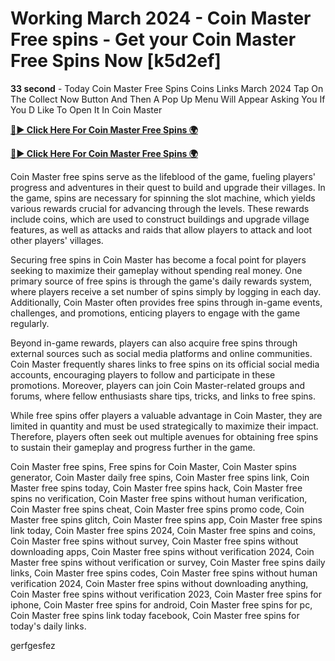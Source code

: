 # Working March 2024 - Coin Master Free spins  - Get your Coin Master Free Spins Now [k5d2ef]
**33 second** - Today Coin Master Free Spins Coins Links March 2024 Tap On The Collect Now Button And Then A Pop Up Menu Will Appear Asking You If You D Like To Open It In Coin Master

[**🔴► Click Here For Coin Master Free Spins 🌍**](https://moroccino.github.io/CoinMaster/)

[**🔴► Click Here For Coin Master Free Spins 🌍**](https://moroccino.github.io/CoinMaster/)
 
Coin Master free spins serve as the lifeblood of the game, fueling players' progress and adventures in their quest to build and upgrade their villages. In the game, spins are necessary for spinning the slot machine, which yields various rewards crucial for advancing through the levels. These rewards include coins, which are used to construct buildings and upgrade village features, as well as attacks and raids that allow players to attack and loot other players' villages.

Securing free spins in Coin Master has become a focal point for players seeking to maximize their gameplay without spending real money. One primary source of free spins is through the game's daily rewards system, where players receive a set number of spins simply by logging in each day. Additionally, Coin Master often provides free spins through in-game events, challenges, and promotions, enticing players to engage with the game regularly.

Beyond in-game rewards, players can also acquire free spins through external sources such as social media platforms and online communities. Coin Master frequently shares links to free spins on its official social media accounts, encouraging players to follow and participate in these promotions. Moreover, players can join Coin Master-related groups and forums, where fellow enthusiasts share tips, tricks, and links to free spins.

While free spins offer players a valuable advantage in Coin Master, they are limited in quantity and must be used strategically to maximize their impact. Therefore, players often seek out multiple avenues for obtaining free spins to sustain their gameplay and progress further in the game.

Coin Master free spins, Free spins for Coin Master, Coin Master spins generator, Coin Master daily free spins, Coin Master free spins link, Coin Master free spins today, Coin Master free spins hack, Coin Master free spins no verification, Coin Master free spins without human verification, Coin Master free spins cheat, Coin Master free spins promo code, Coin Master free spins glitch, Coin Master free spins app, Coin Master free spins link today, Coin Master free spins 2024, Coin Master free spins and coins, Coin Master free spins without survey, Coin Master free spins without downloading apps, Coin Master free spins without verification 2024, Coin Master free spins without verification or survey, Coin Master free spins daily links, Coin Master free spins codes, Coin Master free spins without human verification 2024, Coin Master free spins without downloading anything, Coin Master free spins without verification 2023, Coin Master free spins for iphone, Coin Master free spins for android, Coin Master free spins for pc, Coin Master free spins link today facebook, Coin Master free spins for today's daily links.

gerfgesfez
